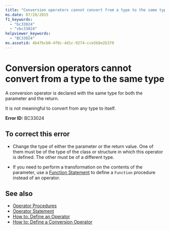 ```yaml
---
title: "Conversion operators cannot convert from a type to the same type"
ms.date: 07/20/2015
f1_keywords: 
  - "bc33024"
  - "vbc33024"
helpviewer_keywords: 
  - "BC33024"
ms.assetid: 4b47bcb0-4f0c-4d1c-9274-cce5b8e2b370
---
```

# Conversion operators cannot convert from a type to the same type
A conversion operator is declared with the same type for both the parameter and the return.  
  
 It is not meaningful to convert from any type to itself.  
  
 **Error ID:** BC33024  
  
## To correct this error  
  
- Change the type of either the parameter or the return value. One of them must be of the type of the class or structure in which this operator is defined. The other must be of a different type.  
  
- If you need to perform a transformation on the contents of the parameter, use a [Function Statement](../../visual-basic/language-reference/statements/function-statement.md) to define a `Function` procedure instead of an operator.  
  
## See also

- [Operator Procedures](../../visual-basic/programming-guide/language-features/procedures/operator-procedures.md)
- [Operator Statement](../../visual-basic/language-reference/statements/operator-statement.md)
- [How to: Define an Operator](../../visual-basic/programming-guide/language-features/procedures/how-to-define-an-operator.md)
- [How to: Define a Conversion Operator](../../visual-basic/programming-guide/language-features/procedures/how-to-define-a-conversion-operator.md)
